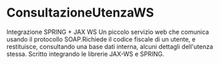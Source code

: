 # ConsultazioneUtenzaWS
Integrazione SPRING + JAX WS
Un piccolo servizio web che comunica usando il protocollo SOAP.Richiede il codice fiscale di un utente, e restituisce, consultando una base dati interna, 
alcuni dettagli dell'utenza stessa. Scritto integrando le librerie JAX-WS e SPRING.
